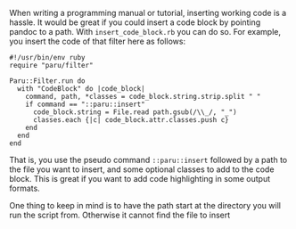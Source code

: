 When writing a programming manual or tutorial, inserting working code is
a hassle. It would be great if you could insert a code block by pointing
pandoc to a path. With `insert_code_block.rb` you can do so. For
example, you insert the code of that filter here as follows:

``` {..ruby}
#!/usr/bin/env ruby
require "paru/filter"

Paru::Filter.run do 
  with "CodeBlock" do |code_block|
    command, path, *classes = code_block.string.strip.split " "
    if command == "::paru::insert"
      code_block.string = File.read path.gsub(/\\_/, "_")
      classes.each {|c| code_block.attr.classes.push c}
    end
  end
end
```

That is, you use the pseudo command `::paru::insert` followed by a path
to the file you want to insert, and some optional classes to add to the
code block. This is great if you want to add code highlighting in some
output formats.

One thing to keep in mind is to have the path start at the directory you
will run the script from. Otherwise it cannot find the file to insert
